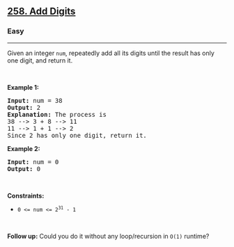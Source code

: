 <h2><a href="https://leetcode.com/problems/add-digits/description/">258. Add Digits</a></h2><h3>Easy</h3><hr><p>Given an integer <code>num</code>, repeatedly add all its digits until the result has only one digit, and return it.</p>

<p>&nbsp;</p>
<p><strong class="example">Example 1:</strong></p>

<pre>
<strong>Input:</strong> num = 38
<strong>Output:</strong> 2
<strong>Explanation:</strong> The process is
38 --&gt; 3 + 8 --&gt; 11
11 --&gt; 1 + 1 --&gt; 2 
Since 2 has only one digit, return it.
</pre>

<p><strong class="example">Example 2:</strong></p>

<pre>
<strong>Input:</strong> num = 0
<strong>Output:</strong> 0
</pre>

<p>&nbsp;</p>
<p><strong>Constraints:</strong></p>

<ul>
	<li><code>0 &lt;= num &lt;= 2<sup>31</sup> - 1</code></li>
</ul>

<p>&nbsp;</p>
<p><strong>Follow up:</strong> Could you do it without any loop/recursion in <code>O(1)</code> runtime?</p>
